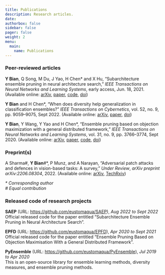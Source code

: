 ```yaml
---
title: Publications
description: Research articles.
date: 
authorbox: false
sidebar: false
pager: false
weight: 2
menu:
  main:
    name: Publications
---
```



<!--more-->

### Peer-reviewed articles

**Y Bian**, Q Song, M Du, J Yao, H Chen* and X Hu, “Subarchitecture ensemble pruning in neural architecture search,” *IEEE Transactions on Neural Networks and Learning Systems*, early access, Jun. 18, 2021. 
(Available online: 
[arXiv](https://arxiv.org/abs/1910.00370), 
[paper](https://ieeexplore.ieee.org/document/9460115), 
[code](https://github.com/eustomaqua/SAEP), 
[doi](https://doi.org/10.1109/TNNLS.2021.3085299))

**Y Bian** and H Chen\*, “When does diversity help generalization in classification ensembles?” *IEEE Transactions on Cybernetics*, vol. 52, no. 9, pp. 9059–9075, Sept 2022. 
(Available online: 
[arXiv](https://arxiv.org/abs/1910.13631), 
[paper](https://ieeexplore.ieee.org/document/9364928), 
[doi](https://doi.org/10.1109/TCYB.2021.3053165))

**Y Bian**, Y Wang, Y Yao and H Chen\*, “Ensemble pruning based on objection maximization with a general distributed framework,” *IEEE Transactions on Neural Networks and Learning Systems*, vol. 31, no. 9, pp. 3766–3774, Sept 2020. 
(Available online: 
[arXiv](https://arxiv.org/abs/1806.04899), 
[paper](https://ieeexplore.ieee.org/document/8891828), 
[code](https://github.com/eustomaqua/EPFD), 
[doi](https://doi.org/10.1109/TNNLS.2019.2945116))


### Preprint(s)

A Sharma#, **Y Bian**#\*, P Munz, and A Narayan, “Adversarial patch attacks and defences in vision-based tasks: A survey,” *Under Review*, *arXiv preprint arXiv:2206.08304*, 2022. 
(Available online: [arXiv](https://arxiv.org/abs/2206.08304), 
[TechRxiv](https://www.techrxiv.org/articles/preprint/Adversarial_Patch_Attacks_and_Defences_in_Vision-Based_Tasks_A_Survey/20085902))


*\* Corresponding author*  
*\# Equal contribution*  


### Released code of research projects

**SAEP** (URL: https://github.com/eustomaqua/SAEP), *Aug 2022 to Sept 2022*  
Official released code for the paper entitled “Subarchitecture Ensemble Pruning in Neural Architecture Search”.

**EPFD** (URL: https://github.com/eustomaqua/EPFD), *Apr 2020 to Sept 2021*  
Official released code for the paper entitled “Ensemble Pruning Based on Objection Maximisation With a General Distributed Framework”.

**PyEnsemble** (URL: https://github.com/eustomaqua/PyEnsemble), *Jul 2019 to Apr 2020*  
This is an open-source library for ensemble learning methods, diversity measures, and ensemble pruning methods.

